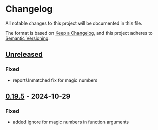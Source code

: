 # Changelog

All notable changes to this project will be documented in this file.

The format is based on [Keep a Changelog](https://keepachangelog.com/en/1.1.0/),
and this project adheres to [Semantic Versioning](https://semver.org/spec/v2.0.0.html).

## [Unreleased]
### Fixed
- reportUnmatched fix for magic numbers

## [0.19.5] - 2024-10-29
### Fixed
- added ignore for magic numbers in function arguments

[Unreleased]: https://github.com/efabrica-team/efabrica-phpstan-config/compare/0.19.5...master
[0.19.5]: https://github.com/efabrica-team/efabrica-phpstan-config/releases/tag/0.19.5
